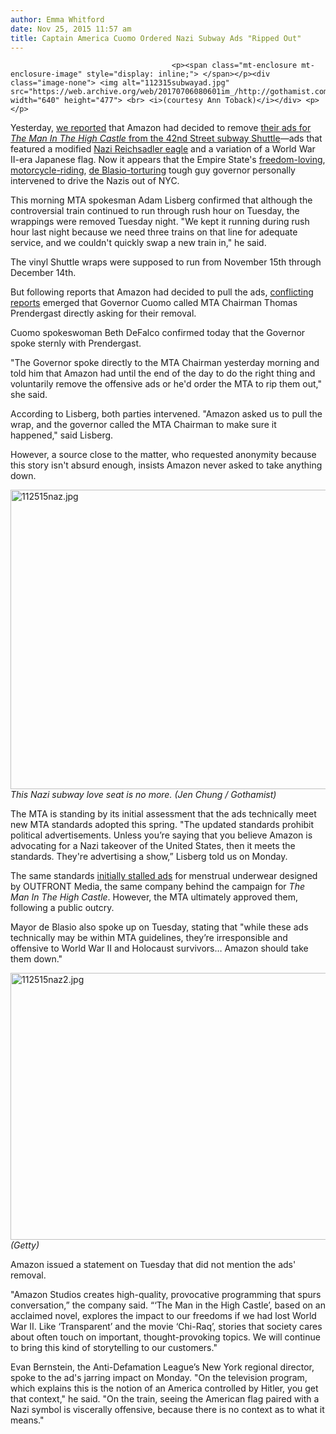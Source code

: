 ```yaml
---
author: Emma Whitford
date: Nov 25, 2015 11:57 am
title: Captain America Cuomo Ordered Nazi Subway Ads "Ripped Out"
---
```


	
										<p><span class="mt-enclosure mt-enclosure-image" style="display: inline;"> </span></p><div class="image-none"> <img alt="112315subwayad.jpg" src="https://web.archive.org/web/20170706080601im_/http://gothamist.com/attachments/nyc_ewhitford/112315subwayad.jpg" width="640" height="477"> <br> <i>(courtesy Ann Toback)</i></div> <p></p>

<p>Yesterday, <a href="https://web.archive.org/web/20170706080601/http://gothamist.com/2015/11/24/amazon_nazi_ad_deniers.php">we reported</a> that Amazon had decided to remove <a href="https://web.archive.org/web/20170706080601/http://gothamist.com/2015/11/23/nazi_mta_subway_castle.php">their ads for <em>The Man In The High Castle</em> from the 42nd Street subway Shuttle</a>&#x2014;ads that featured a modified <a href="https://web.archive.org/web/20170706080601/https://en.wikipedia.org/wiki/Reichsadler#/media/File:Reichsadler_der_Deutsches_Reich_(1933%E2%80%931945).svg">Nazi Reichsadler eagle</a> and a variation of a World War II-era Japanese flag. Now it appears that the Empire State&apos;s <a href="https://web.archive.org/web/20170706080601/http://gothamist.com/2015/11/18/medical_marijuana_ny.php">freedom-loving</a>, <a href="https://web.archive.org/web/20170706080601/http://gothamist.com/2015/09/12/photos_cuomo_biden_billy_joel_take.php">motorcycle-riding</a>, <a href="https://web.archive.org/web/20170706080601/http://gothamist.com/2015/11/11/such_huge_friends.php">de Blasio-torturing</a> tough guy governor personally intervened to drive the Nazis out of NYC. </p>

<p>This morning MTA spokesman Adam Lisberg confirmed that although the controversial train continued to run through rush hour on Tuesday, the wrappings were removed Tuesday night. &quot;We kept it running during rush hour last night because we need three trains on that line for adequate service, and we couldn&apos;t quickly swap a new train in,&quot; he said.</p>

<p>The vinyl Shuttle wraps were supposed to run from November 15th through December 14th.</p>

<p>But following reports that Amazon had decided to pull the ads, <a href="https://web.archive.org/web/20170706080601/http://variety.com/2015/digital/news/amazon-nazi-subway-ads-high-castle-1201648336/">conflicting</a> <a href="https://web.archive.org/web/20170706080601/http://nypost.com/2015/11/24/amazon-pulls-nazi-inspired-ads-from-subways/">reports</a> emerged that Governor Cuomo called MTA Chairman Thomas Prendergast directly asking for their removal. </p>

<p>Cuomo spokeswoman Beth DeFalco confirmed today that the Governor spoke sternly with Prendergast. </p>

<p>&quot;The Governor spoke directly to the MTA Chairman yesterday morning and told him that Amazon had until the end of the day to do the right thing and voluntarily remove the offensive ads or he&apos;d order the MTA to rip them out,&quot; she said. </p>

<p>According to Lisberg, both parties intervened. &quot;Amazon asked us to pull the wrap, and the governor called the MTA Chairman to make sure it happened,&quot; said Lisberg. </p>

<p>However, a source close to the matter, who requested anonymity because this story isn&apos;t absurd enough, insists Amazon never asked to take anything down.</p>

<p><span class="mt-enclosure mt-enclosure-image" style="display: inline;"> </span></p><div class="image-none"> <img alt="112515naz.jpg" src="https://web.archive.org/web/20170706080601im_/http://gothamist.com/attachments/nyc_arts_john/112515naz.jpg" width="640" height="479"> <br> <i> This Nazi subway love seat is no more. (Jen Chung / Gothamist)</i></div> <p></p>

<p>The MTA is standing by its initial assessment that the ads technically meet new MTA standards adopted this spring. &quot;The updated standards prohibit political advertisements. Unless you&#x2019;re saying that you believe Amazon is advocating for a Nazi takeover of the United States, then it meets the standards. They&apos;re advertising a show,&#x201D; Lisberg told us on Monday. </p>

<p>The same standards <a href="https://web.archive.org/web/20170706080601/http://gothamist.com/2015/10/22/subway_ads_mta.php">initially stalled ads</a> for menstrual underwear designed by OUTFRONT Media, the same company behind the campaign for <em>The Man In The High Castle</em>. However, the MTA ultimately approved them, following a public outcry. </p>

<p>Mayor de Blasio also spoke up on Tuesday, stating that &quot;while these ads technically may be within MTA guidelines, they&#x2019;re irresponsible and offensive to World War II and Holocaust survivors&#x2026; Amazon should take them down.&quot;</p>

<p><span class="mt-enclosure mt-enclosure-image" style="display: inline;"> </span></p><div class="image-none"> <img alt="112515naz2.jpg" src="https://web.archive.org/web/20170706080601im_/http://gothamist.com/attachments/nyc_arts_john/112515naz2.jpg" width="640" height="427"> <br> <i> (Getty)</i></div> <p></p>

<p>Amazon issued a statement on Tuesday that did not mention the ads&apos; removal. </p>

<p>&quot;Amazon Studios creates high-quality, provocative programming that spurs conversation,&#x201D; the company said. &#x201C;&#x2018;The Man in the High Castle&#x2019;, based on an acclaimed novel, explores the impact to our freedoms if we had lost World War II.  Like &#x2018;Transparent&#x2019; and the movie &#x2018;Chi-Raq&#x2019;, stories that society cares about often touch on important, thought-provoking topics. We will continue to bring this kind of storytelling to our customers.&quot;</p>

<p>Evan Bernstein, the Anti-Defamation League&#x2019;s New York regional director, spoke to the ad&apos;s jarring impact on Monday. &quot;On the television program, which explains this is the notion of an America controlled by Hitler, you get that context,&quot; he said. &quot;On the train, seeing the American flag paired with a Nazi symbol is viscerally offensive, because there is no context as to what it means.&quot; </p>					
										
									
				